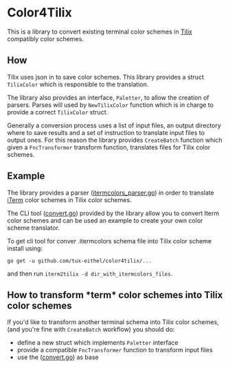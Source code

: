 # Color4Tilix

This is a library to convert existing terminal color schemes in [Tilix](https://gnunn1.github.io/tilix-web/) compatibly color schemes.


## How

Tilix uses json in to save color schemes. This library provides a struct `TilixColor` which is responsible to the translation.

The library also provides an interface, `Paletter`, to allow the creation of parsers. Parses will used by `NewTilixColor` function which is in charge to provide a correct `TilixColor` struct.

Generally a conversion process uses a list of input files, an output directory where to save results and a set of instruction to translate input files to output ones. For this reason the library provides `CreateBatch` function which given a `FncTransformer` transform function, translates files for Tilix color schemes.

## Example

The library provides a parser ([itermcolors_parser.go](itermcolors_parser.go)) in order to translate [iTerm](https://iterm2.com/) color schemes in Tilix color schemes.

The CLI tool ([convert.go](iterm2tilix/convert.go)) provided by the library allow you to convert Iterm color schemes and can be used an example to create your own color scheme translator.

To get cli tool for conver .itermcolors schema file into Tilix color scheme install using:

```
go get -u github.com/tux-eithel/color4tilix/...
```

and then run `iterm2tilix -d dir_with_itermcolors_files`.

## How to transform \*term\* color schemes into Tilix color schemes

If you'd like to transform another terminal schema into Tilix color schemes, (and you're fine with `CreateBatch` workflow) you should do:
 
 - define a new struct which implements `Paletter` interface
 - provide a compatible `FncTransformer` function to transform input files
 - use the ([convert.go](iterm2tilix/convert.go)) as base
